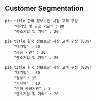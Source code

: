 ## Customer Segmentation

```mermaid
pie title 한국 정보보안 시장 고객 구성
    "대기업 및 공공 기관" : 80
    "중소기업 및 기타" : 20
```

```mermaid
pie title 한국 정보보안 시장 고객 구성 (80%)
    "대기업" : 50
    "공공 기관" : 30
    "중소기업 및 기타" : 20
```

```mermaid
pie title 한국 정보보안 시장 고객 구성 (80%)
    "대기업" : 50
    "정부" : 15
    "지자체" : 10
    "산하 공공기관" : 5
    "중소기업 및 기타" : 20
```

```mermaid

```
